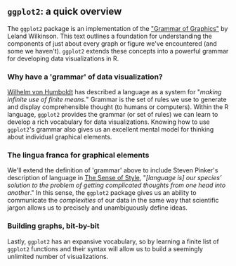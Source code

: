## `ggplot2`: a quick overview

The `ggplot2` package is an implementation of the ["Grammar of Graphics"](https://amzn.to/2MRRCAB) by Leland Wilkinson. This text outlines a foundation for understanding the components of just about every graph or figure we've encountered (and some we haven't). `ggplot2` extends these concepts into a powerful grammar for developing data visualizations in R.

### Why have a 'grammar' of data visualization?

[Wilhelm von Humboldt](https://en.wikipedia.org/wiki/Wilhelm_von_Humboldt) has described a language as a system for "*making infinite use of finite means.*" Grammar is the set of rules we use to generate and display comprehensible thought (to humans or computers). Within the R language, `ggplot2` provides the grammar (or set of rules) we can learn to develop a rich vocabulary for data visualizations. Knowing how to use `ggplot2`'s grammar also gives us an excellent mental model for thinking about individual graphical elements. 

### The lingua franca for graphical elements

We'll extend the definition of 'grammar' above to include Steven Pinker's description of language in [The Sense of Style](https://www.amazon.com/Sense-Style-Thinking-Persons-Writing/dp/0143127799), "*[language is] our species’ solution to the problem of getting complicated thoughts from one head into another*." In this sense, the `ggplot2` package gives us an ability to communicate the *complexities* of our data in the same way that scientific jargon allows us to precisely and unambiguously define ideas. 

### Building graphs, bit-by-bit

Lastly, `ggplot2` has an expansive vocabulary, so by learning a finite list of `ggplot2` functions and their syntax will allow us to build a seemingly unlimited number of visualizations. 
